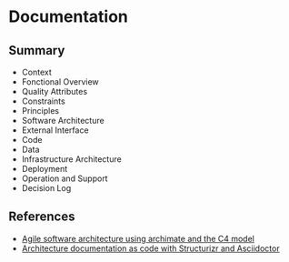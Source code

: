 # Documentation

## Summary

* Context
* Fonctional Overview
* Quality Attributes
* Constraints
* Principles
* Software Architecture
* External Interface
* Code
* Data
* Infrastructure Architecture
* Deployment
* Operation and Support
* Decision Log

## References

* [Agile software architecture using archimate and the C4 model](https://dev.indooroutdoor.io/agile-software-architecture-using-archimate-and-the-c4-model)
* [Architecture documentation as code with Structurizr and Asciidoctor](https://blog.codecentric.de/en/2022/08/architecture-documentation-docs-as-code-structurizr-asciidoctor/)
